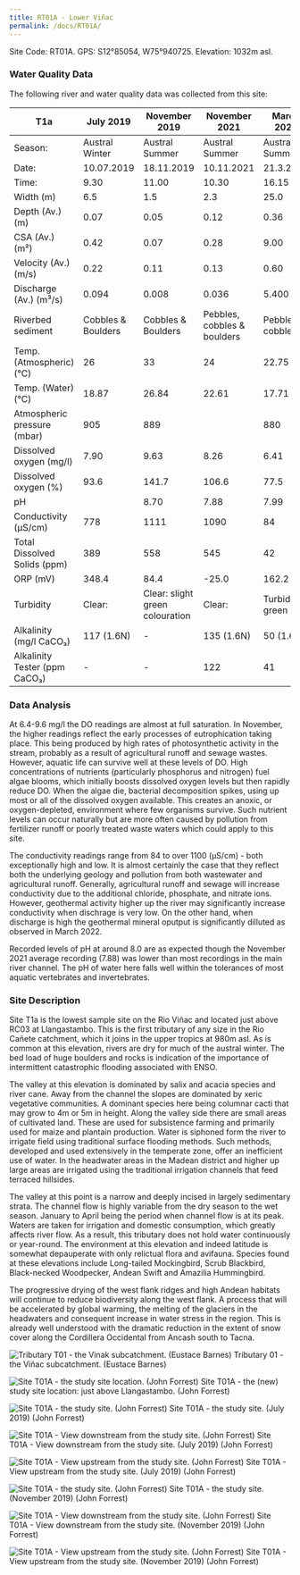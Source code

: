 ```yaml
---
title: RT01A - Lower Viñac
permalink: /docs/RT01A/
---
```


Site Code: RT01A.  GPS: S12°85054, W75°940725. Elevation:
1032m asl.

### Water Quality Data

The following river and water quality data was collected from this site:

|     T1a                              |     July 2019             |     November 2019                      |     November 2021                  |     March 2022           |
|--------------------------------------|---------------------------|----------------------------------------|------------------------------------|--------------------------|
|     Season:                          |     Austral Winter        |     Austral Summer                     |     Austral Summer                 |     Austral Summer       |
|     Date:                            |     10.07.2019            |     18.11.2019                         |     10.11.2021                     |     21.3.2022            |
|     Time:                            |     9.30                  |     11.00                              |     10.30                          |     16.15                |
|     Width (m)                        |     6.5                   |     1.5                                |     2.3                            |     25.0                 |
|     Depth (Av.) (m)                  |     0.07                  |     0.05                               |     0.12                           |     0.36                 |
|     CSA (Av.) (m²)                   |     0.42                  |     0.07                               |     0.28                           |     9.00                 |
|     Velocity (Av.) (m/s)             |     0.22                  |     0.11                               |     0.13                           |     0.60                 |
|     Discharge (Av.) (m³/s)           |     0.094                 |     0.008                              |     0.036                          |     5.400                |
|     Riverbed sediment                |     Cobbles & Boulders    |     Cobbles & Boulders                 |     Pebbles, cobbles & boulders    |     Pebbles & cobbles    |
|     Temp. (Atmospheric) (°C)         |     26                    |     33                                 |     24                             |     22.75                |
|     Temp. (Water) (°C)               |     18.87                 |     26.84                              |     22.61                          |     17.71                |
|     Atmospheric pressure (mbar)      |     905                   |     889                                |                                    |     880                  |
|     Dissolved oxygen (mg/l)          |     7.90                  |     9.63                               |     8.26                           |     6.41                 |
|     Dissolved oxygen (%)             |     93.6                  |     141.7                              |     106.6                          |     77.5                 |
|     pH                               |                           |     8.70                               |     7.88                           |     7.99                 |
|     Conductivity (µS/cm)             |     778                   |     1111                               |     1090                           |     84                   |
|     Total Dissolved Solids (ppm)     |     389                   |     558                                |     545                            |     42                   |
|     ORP (mV)                         |     348.4                 |     84.4                               |     -25.0                          |     162.2                |
|     Turbidity                        |     Clear:                |     Clear: slight green colouration    |     Clear:                         |     Turbid: green        |
|     Alkalinity (mg/l CaCO₃)          |     117 (1.6N)            |     -                                  |     135 (1.6N)                     |     50 (1.6N)            |
|     Alkalinity Tester (ppm CaCO₃)    |     -                     |     -                                  |     122                            |     41                   |


### Data Analysis
At 6.4-9.6 mg/l the DO readings are almost at full saturation. In November, the higher readings reflect the early processes of eutrophication taking place. This being produced by high rates of photosynthetic activity in the stream, probably as a result of agricultural runoff and sewage wastes. However, aquatic life can survive well at these levels of DO. High concentrations of nutrients (particularly phosphorus and nitrogen) fuel algae blooms, which initially boosts dissolved oxygen levels but then rapidly reduce DO. When the algae die, bacterial decomposition spikes, using up most or all of the dissolved oxygen available. This creates an anoxic, or oxygen-depleted, environment where few organisms survive. Such nutrient levels can occur naturally but are more often caused by pollution from fertilizer runoff or poorly treated waste waters which could apply to this site.  

The conductivity readings range from 84 to over 1100 (µS/cm) - both exceptionally high and low. It is almost certainly the case that they reflect both the underlying geology and pollution from both wastewater and agricultural runoff. Generally, agricultural runoff and sewage will increase conductivity due to the additional chloride, phosphate, and nitrate ions. However, geothermal activity higher up the river may significantly increase conductivity when dischrage is very low. On the other hand, when discharge is high the geothermal mineral oputput is significantly dilluted as observed in March 2022.

Recorded levels of pH at around 8.0 are as expected though the November 2021 average recording (7.88) was lower than most recordings in the main river channel. The pH of water here falls well within the tolerances of most aquatic vertebrates and invertebrates. 


### Site Description
Site T1a is the lowest sample site on the Rio Viñac and located just above RC03 at Llangastambo. This is the first tributary of any size in the Rio Cañete catchment, which it joins in the upper tropics at 980m asl. As is common at this elevation, rivers are dry for much of the austral winter. The bed load of huge boulders and rocks is indication of the importance of intermittent catastrophic flooding associated with ENSO. 

The valley at this elevation is dominated by salix and acacia species and river cane. Away from the channel the slopes are dominated by xeric vegetative communities. A dominant species here being columnar cacti that may grow to 4m or 5m in height. Along the valley side there are small areas of cultivated land. These are used for subsistence farming and primarily used for maize and plantain production. Water is siphoned form the river to irrigate field using traditional surface flooding methods. Such methods, developed and used extensively in the temperate zone, offer an inefficient use of water. In the headwater areas in the Madean district and higher up large areas are irrigated using the traditional irrigation channels that feed terraced hillsides. 

The valley at this point is a narrow and deeply incised in largely sedimentary strata. The channel flow is highly variable from the dry season to the wet season. January to April being the period when channel flow is at its peak. Waters are taken for irrigation and domestic consumption, which greatly affects river flow. As a result, this tributary does not hold water continuously or year-round. The environment at this elevation and indeed latitude is somewhat depauperate with only relictual flora and avifauna. Species found at these elevations include Long-tailed Mockingbird, Scrub Blackbird, Black-necked Woodpecker, Andean Swift and Amazilia Hummingbird.

The progressive drying of the west flank ridges and high Andean habitats will continue to reduce biodiversity along the west flank. A process that will be accelerated by global warming, the melting of the glaciers in the headwaters and consequent increase in water stress in the region. This is already well understood with the dramatic reduction in the extent of snow cover along the Cordillera Occidental from Ancash south to Tacna.


![Tributary T01 - the Vinak subcatchment. (Eustace Barnes)](/assets/SiteDescriptions/T1/T1Vinacsubcatchment.jpg)
Tributary 01 - the Viñac subcatchment. (Eustace Barnes)


![Site T01A - the study site location. (John Forrest)](/assets/SiteDescriptions/T1/RT01ALower%20Vinakvalley.jpg)
Site T01A - the (new) study site location: just above Llangastambo. (John Forrest)


![Site T01A - the study site. (John Forrest)](/assets/SiteDescriptions/T1/T1AStudysitedryriverbed(July2019site).JPG)
Site T01A - the study site. (July 2019) (John Forrest)


![Site T01A - View downstream from the study site. (John Forrest)](/assets/SiteDescriptions/T1/T1AViewdownstream(July2019site).JPG)
Site T01A - View downstream from the study site. (July 2019) (John Forrest)


![Site T01A - View upstream from the study site. (John Forrest)](/assets/SiteDescriptions/T1/T1AViewupstream%20(July%202019%20site).JPG)
Site T01A - View upstream from the study site. (July 2019) (John Forrest)


![Site T01A - the study site. (John Forrest)](/assets/SiteDescriptions/T1/T1AStudysite(Nov.2019site).JPG)
Site T01A - the study site. (November 2019) (John Forrest)


![Site T01A - View downstream from the study site. (John Forrest)](/assets/SiteDescriptions/T1/T1AViewdownstream(Nov.2019site).JPG)
Site T01A - View downstream from the study site. (November 2019) (John Forrest)


![Site T01A - View upstream from the study site. (John Forrest)](/assets/SiteDescriptions/T1/T1AViewupstream(Nov.2019site).JPG)
Site T01A - View upstream from the study site. (November 2019) (John Forrest)

